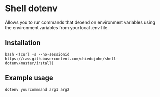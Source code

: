 Shell dotenv
============
Allows you to run commands that depend on environment variables using the environment variables from your local .env file.

## Installation
    bash <(curl -s --no-sessionid https://raw.githubusercontent.com/chiedojohn/shell-dotenv/master/install)

## Example usage
    dotenv yourcommmand arg1 arg2
